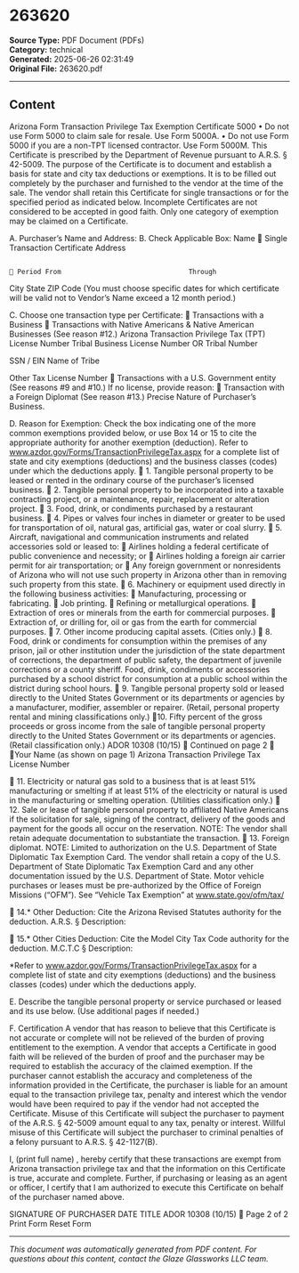 ﻿# 263620

**Source Type:** PDF Document (PDFs)  
**Category:** technical  
**Generated:** 2025-06-26 02:31:49  
**Original File:** 263620.pdf

---

## Content

Arizona Form
                                                           Transaction Privilege Tax Exemption Certificate
                                 5000
                    • Do not use Form 5000 to claim sale for resale. Use Form 5000A.
                    • Do not use Form 5000 if you are a non-TPT licensed contractor. Use Form 5000M.
 This Certificate is prescribed by the Department of Revenue pursuant to A.R.S. § 42-5009. The purpose of the
 Certificate is to document and establish a basis for state and city tax deductions or exemptions. It is to be filled
 out completely by the purchaser and furnished to the vendor at the time of the sale. The vendor shall retain
 this Certificate for single transactions or for the specified period as indicated below. Incomplete Certificates are
 not considered to be accepted in good faith. Only one category of exemption may be claimed on a Certificate.

A. Purchaser’s Name and Address:                                                   B. Check Applicable Box:
 Name
                                                                                    Single Transaction Certificate
 Address

                                                                                    Period From                                Through
 City                                            State       ZIP Code
                                                                                   (You must choose specific dates for which certificate will be valid not to
 Vendor’s Name                                                                     exceed a 12 month period.)



C. Choose one transaction type per Certificate:
 Transactions with a Business                                                      Transactions with Native Americans & Native
                                                                                        American Businesses (See reason #12.)
Arizona Transaction Privilege Tax (TPT) License Number                             Tribal Business License Number      OR     Tribal Number

SSN / EIN                                                                          Name of Tribe


Other Tax License Number                                                            Transactions with a U.S. Government entity
                                                                                       (See reasons #9 and #10.)
If no license, provide reason:
                                                                                    Transaction with a Foreign Diplomat (See reason #13.)
Precise Nature of Purchaser’s Business.



D. Reason for Exemption:
Check the box indicating one of the more common exemptions provided below, or use Box 14 or 15 to cite the appropriate
authority for another exemption (deduction). Refer to www.azdor.gov/Forms/TransactionPrivilegeTax.aspx for a
complete list of state and city exemptions (deductions) and the business classes (codes) under which the deductions apply.
 1. Tangible personal property to be leased or rented in the ordinary course of the purchaser’s licensed business.
 2. Tangible personal property to be incorporated into a taxable contracting project, or a maintenance, repair, replacement or alteration project.
 3. Food, drink, or condiments purchased by a restaurant business.
 4. Pipes or valves four inches in diameter or greater to be used for transportation of oil, natural gas, artificial gas, water or coal slurry.
 5. Aircraft, navigational and communication instruments and related accessories sold or leased to:
      Airlines holding a federal certificate of public convenience and necessity; or  Airlines holding a foreign air carrier permit for air transportation; or
      Any foreign government or nonresidents of Arizona who will not use such property in Arizona other than in removing such property from this state.
 6. Machinery or equipment used directly in the following business activities:
      Manufacturing, processing or fabricating.  Job printing.  Refining or metallurgical operations.
      Extraction of ores or minerals from the earth for commercial purposes.  Extraction of, or drilling for, oil or gas from the earth for
                                                                                            commercial purposes.
 7. Other income producing capital assets. (Cities only.)
 8. Food, drink or condiments for consumption within the premises of any prison, jail or other institution under the jurisdiction of the state
		department of corrections, the department of public safety, the department of juvenile corrections or a county sheriff. Food, drink, condiments
		 or accessories purchased by a school district for consumption at a public school within the district during school hours.
 9. Tangible personal property sold or leased directly to the United States Government or its departments or agencies by a manufacturer, modifier,
		 assembler or repairer. (Retail, personal property rental and mining classifications only.)
10. Fifty percent of the gross proceeds or gross income from the sale of tangible personal property directly to the United States Government or
 		 its departments or agencies. (Retail classification only.)
ADOR 10308 (10/15)	                                                                                                                   Continued on page 2 
Your Name (as shown on page 1)                                                                           Arizona Transaction Privilege Tax License Number




  11. Electricity or natural gas sold to a business that is at least 51% manufacturing or smelting if at least 51% of the electricity or natural is used in
         the manufacturing or smelting operation. (Utilities classification only.)
  12. Sale or lease of tangible personal property to affiliated Native Americans if the solicitation for sale, signing of the contract, delivery of the
         goods and payment for the goods all occur on the reservation. NOTE: The vendor shall retain adequate documentation to substantiate the
         transaction.
  13. Foreign diplomat. NOTE: Limited to authorization on the U.S. Department of State Diplomatic Tax Exemption Card. The vendor shall retain a
         copy of the U.S. Department of State Diplomatic Tax Exemption Card and any other documentation issued by the U.S. Department
         of State. Motor vehicle purchases or leases must be pre-authorized by the Office of Foreign Missions (“OFM”). See “Vehicle Tax Exemption”
         at www.state.gov/ofm/tax/

  14.* Other Deduction: Cite the Arizona Revised Statutes authority for the deduction. A.R.S. §
         Description:



  15.* Other Cities Deduction: Cite the Model City Tax Code authority for the deduction. M.C.T.C §
         Description:

 		


 *Refer to www.azdor.gov/Forms/TransactionPrivilegeTax.aspx for a complete list of state and city exemptions (deductions) and the
 business classes (codes) under which the deductions apply.


E. Describe the tangible personal property or service purchased or leased and its use below.
   (Use additional pages if needed.)




 F. Certification
 A vendor that has reason to believe that this Certificate is not accurate or complete will not be relieved of the burden of
 proving entitlement to the exemption. A vendor that accepts a Certificate in good faith will be relieved of the burden of proof
 and the purchaser may be required to establish the accuracy of the claimed exemption. If the purchaser cannot establish
 the accuracy and completeness of the information provided in the Certificate, the purchaser is liable for an amount equal to
 the transaction privilege tax, penalty and interest which the vendor would have been required to pay if the vendor had not
 accepted the Certificate. Misuse of this Certificate will subject the purchaser to payment of the A.R.S. § 42-5009 amount equal
 to any tax, penalty or interest. Willful misuse of this Certificate will subject the purchaser to criminal penalties of a felony
 pursuant to A.R.S. § 42-1127(B).

 I, (print full name)                                                              , hereby certify that these transactions are
 exempt from Arizona transaction privilege tax and that the information on this Certificate is true, accurate and complete.
 Further, if purchasing or leasing as an agent or officer, I certify that I am authorized to execute this Certificate on behalf of
 the purchaser named above.


 SIGNATURE OF PURCHASER		                                                    DATE		                TITLE
ADOR 10308 (10/15)	                                                                                                                              Page 2 of 2
                                                    Print Form              Reset Form

---

*This document was automatically generated from PDF content. For questions about this content, contact the Glaze Glassworks LLC team.*
